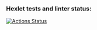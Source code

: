 ### Hexlet tests and linter status:
[![Actions Status](https://github.com/DaniillGolovin/php-phpunit-testing-project-75/actions/workflows/hexlet-check.yml/badge.svg)](https://github.com/DaniillGolovin/php-phpunit-testing-project-75/actions)